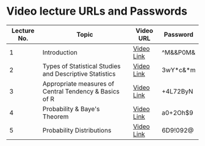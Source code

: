 # Video lecture URLs and Passwords

|Lecture No.| Topic | Video URL | Password |
| --------- | ----- | --------- | -------- |
| 1 | Introduction | [Video Link](https://northeastern.zoom.us/rec/play/qmH_2_XGmLvKl-QDBdlv4KK_1fejc4iEmmo3y80WQfDR2OIXVb9TAhxUPie3SHj1RB9z2xMqnbbVgbFJ.ezhC57Bdgah-U1L_) | ^M&&P0M& |
| 2 | Types of Statistical Studies and Descriptive Statistics | [Video Link](https://northeastern.zoom.us/rec/play/hKQiLunETgpsGolaiVFr16E75a4khg_Sg2_0uvSNZm2Mx-fKGyn-mOSpz_BfO6McwSbDtbY-DkJbFhU0.DFPxI9-xg3YGiKVh) | 3wY\*c&\*m |
| 3 | Appropriate measures of Central Tendency & Basics of R | [Video Link](https://northeastern.zoom.us/rec/play/BQWAfjEBln1hcFAROpImdHqKLDIWzfPXs3nmfiv3JcxsT3HV8pZ6X5ULX3naf38RTYTpjQkqfs0XYOIK._0yG-kuF1X4RlEux) | +4L72ByN |
| 4 | Probability & Baye's Theorem | [Video Link](https://northeastern.zoom.us/rec/play/2HG-nRlfIjDrHvBFOMuyjUdP8f7L_ffvraoaHijTR49oLtP4pCG5-0cNrZPPK6AwKvV6CR8gsO1GwL4.Oza73-OdieArDOKq) | a0+2Oh$9 |
| 5 | Probability Distributions | [Video Link](https://northeastern.zoom.us/rec/play/P-ggpndfFFA-AXuUByFEkjCP7-FG-SsUiUB31F3u3c6VAGiuL7fc3NWSaPGk4utx20HGepjum22R_IHO.4nC1HOfyoq2vGoWE) | 6D9!092@ |
